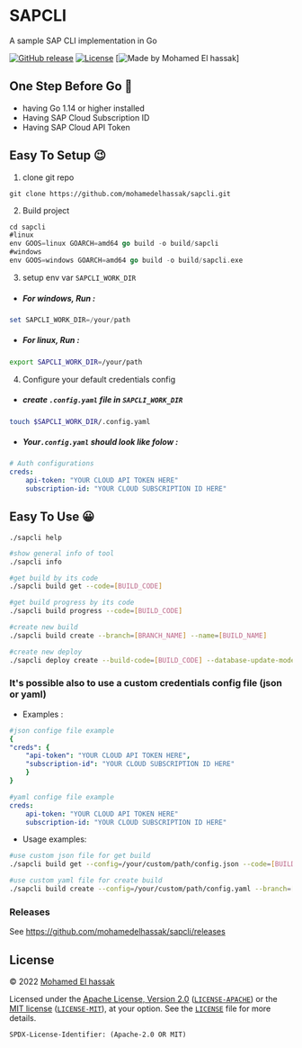 # SAPCLI
A sample SAP CLI implementation in Go

[![GitHub release](https://img.shields.io/github/release/moul/banner.svg)](https://github.com/mohamedelhassak/sapcli/releases)
[![License](https://img.shields.io/badge/license-Apache--2.0%20%2F%20MIT-%2397ca00.svg)](https://github.com/mohamedelhassak/sapcli/blob/main/LICENSE)
[![Made by Mohamed El hassak](https://img.shields.io/badge/made%20by-Mohamed%20El%20hassak-blue.svg?style=flat)]

## One Step Before Go 🙂 <a name="requis"></a>
* having Go 1.14 or higher installed
* Having SAP Cloud Subscription ID
* Having SAP Cloud API Token
  

## Easy To Setup 😉 <a name="setup"></a>
1.  clone git repo 

```shell
git clone https://github.com/mohamedelhassak/sapcli.git
```
2.  Build project

```go
cd sapcli
#linux
env GOOS=linux GOARCH=amd64 go build -o build/sapcli
#windows
env GOOS=windows GOARCH=amd64 go build -o build/sapcli.exe
```
3. setup env var ``SAPCLI_WORK_DIR``
* ##### For windows, Run :
```powershell
set SAPCLI_WORK_DIR=/your/path
```
* ##### For linux, Run :
```bash
export SAPCLI_WORK_DIR=/your/path
```
4. Configure your default credentials config
* ##### create `.config.yaml` file in ``SAPCLI_WORK_DIR``
 ```bash
touch $SAPCLI_WORK_DIR/.config.yaml
```
* ##### Your`.config.yaml` should look like folow :
```yaml
# Auth configurations
creds:
	api-token: "YOUR CLOUD API TOKEN HERE"
	subscription-id: "YOUR CLOUD SUBSCRIPTION ID HERE"
```
  
## Easy To Use 😀 <a name="usage"></a>

`./sapcli help`

```bash
#show general info of tool
./sapcli info

#get build by its code
./sapcli build get --code=[BUILD_CODE]

#get build progress by its code
./sapcli build progress --code=[BUILD_CODE]

#create new build
./sapcli build create --branch=[BRANCH_NAME] --name=[BUILD_NAME]

#create new deploy
./sapcli deploy create --build-code=[BUILD_CODE] --database-update-mode=[DB_UPDAT_MODE] --strategy=[STRATEGY] --env=[ENV]
```

### It's possible also to use a custom credentials config file (json or yaml)
- Examples :
```yaml
#json confige file example
{
"creds": {
	"api-token": "YOUR CLOUD API TOKEN HERE",
	"subscription-id": "YOUR CLOUD SUBSCRIPTION ID HERE"
	}
}
```

```yaml
#yaml confige file example
creds:
	api-token: "YOUR CLOUD API TOKEN HERE"
	subscription-id: "YOUR CLOUD SUBSCRIPTION ID HERE"
```
- Usage examples:
```bash
#use custom json file for get build
./sapcli build get --config=/your/custom/path/config.json --code=[BUILD_CODE] 

#use custom yaml file for create build
./sapcli build create --config=/your/custom/path/config.yaml --branch=[BRANCH_NAME] --name=[BUILD_NAME]
```

### Releases

See https://github.com/mohamedelhassak/sapcli/releases

## License

© 2022 [Mohamed El hassak]()

Licensed under the [Apache License, Version 2.0](https://www.apache.org/licenses/LICENSE-2.0) ([`LICENSE-APACHE`](LICENSE-APACHE)) or the [MIT license](https://opensource.org/licenses/MIT) ([`LICENSE-MIT`](LICENSE-MIT)), at your option. See the [`LICENSE`](LICENSE) file for more details.

`SPDX-License-Identifier: (Apache-2.0 OR MIT)`